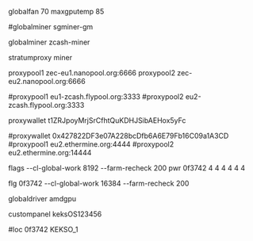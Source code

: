 globalfan 70
maxgputemp 85

#globalminer sgminer-gm

globalminer zcash-miner

stratumproxy miner

proxypool1 zec-eu1.nanopool.org:6666
proxypool2 zec-eu2.nanopool.org:6666

#proxypool1 eu1-zcash.flypool.org:3333
#proxypool2 eu2-zcash.flypool.org:3333

proxywallet t1ZRJpoyMrjSrCfhtQuKDHJSibAEHox5yFc


#proxywallet 0x427822DF3e07A228bcDfb6A6E79Fb16C09a1A3CD
#proxypool1 eu2.ethermine.org:4444
#proxypool2 eu2.ethermine.org:14444

flags --cl-global-work 8192 --farm-recheck 200
pwr 0f3742 4 4 4 4 4 4

flg 0f3742 --cl-global-work 16384 --farm-recheck 200

globaldriver amdgpu

custompanel keksOS123456

#loc 0f3742 KEKSO_1
